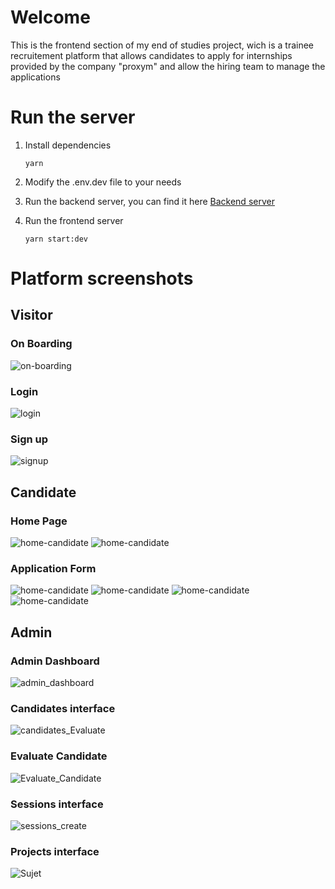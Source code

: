 # Welcome

This is the frontend section of my end of studies project, wich is a trainee recruitement platform that allows candidates to apply for internships provided by the company "proxym" and allow the hiring team to manage the applications

# Run the server

1. Install dependencies

   `yarn`

2. Modify the .env.dev file to your needs

3. Run the backend server, you can find it here [Backend server](https://github.com/aminezouari52/proxym-trainee-recruitment-frontend)

4. Run the frontend server

   `yarn start:dev`

# Platform screenshots

## Visitor

### On Boarding

![on-boarding](./screenshots/Visitor/on-boarding.png)

### Login

![login](./screenshots/Visitor/login.png)

### Sign up

![signup](./screenshots/Visitor/signup.png)

## Candidate

### Home Page

![home-candidate](./screenshots/Candidate/home-page.png)
![home-candidate](./screenshots/Candidate/home-page__interviewed.png)

### Application Form

![home-candidate](./screenshots/Candidate/application-form__career-info.png)
![home-candidate](./screenshots/Candidate/application-form__projects.png)
![home-candidate](./screenshots/Candidate/application-form__other-links.png)
![home-candidate](./screenshots/Candidate/application-form__verify.png)

## Admin

### Admin Dashboard

![admin_dashboard](./screenshots/Visitor/admin_dashboard.png)

### Candidates interface

![candidates_Evaluate](./screenshots/Visitor/candidates_Evaluate.png)

### Evaluate Candidate

![Evaluate_Candidate](./screenshots/Visitor/Evaluate_Candidate.png)

### Sessions interface

![sessions_create](./screenshots/Visitor/sessions_create.png)

### Projects interface

![Sujet](./screenshots/Visitor/Sujet.png)
